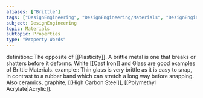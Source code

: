 ```yaml
---
aliases: ["Brittle"]
tags: ["DesignEngineering", "DesignEngineering/Materials", "DesignEngineering/Materials/Properties", "DesignEngineering/Materials/Properties/PropertyWords"]
subject: DesignEngineering
topic: Materials
subtopic: Properties
type: "Property Words"
---
```


definition:: The opposite of [[Plasticity]]. A brittle metal is one that breaks or shatters before it deforms. White [[Cast Iron]] and Glass are good examples of Brittle Materials.
example:: Thin glass is very brittle as it is easy to snap, in contrast to a rubber band which can stretch a long way before snapping. Also ceramics, graphite, [[High Carbon Steel]], [[Polymethyl Acrylate|Acrylic]].